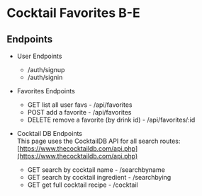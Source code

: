 # Cocktail Favorites B-E

## Endpoints

- User Endpoints
  - /auth/signup
  - /auth/signin
  
- Favorites Endpoints 

  - GET list all user favs - /api/favorites
  - POST add a favorite - /api/favorites
  - DELETE remove a favorite (by drink id) - /api/favorites/:id

- Cocktail DB Endpoints  
This page uses the CocktailDB API for all search routes: [https://www.thecocktaildb.com/api.php](https://www.thecocktaildb.com/api.php)

  - GET search by cocktail name - /searchbyname
  - GET search by cocktail ingredient - /searchbying
  - GET get full cocktail recipe - /cocktail
